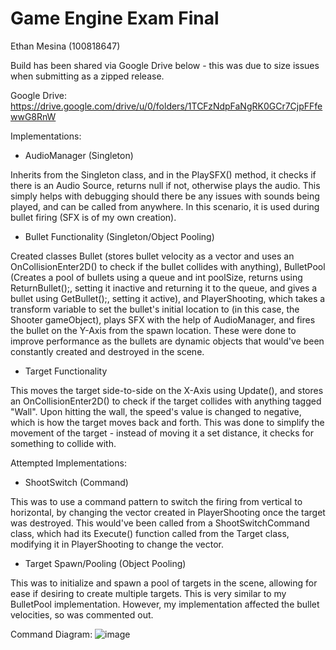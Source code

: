 # Game Engine Exam Final

Ethan Mesina (100818647)

Build has been shared via Google Drive below - this was due to size issues when submitting as a zipped release.

Google Drive: https://drive.google.com/drive/u/0/folders/1TCFzNdpFaNgRK0GCr7CjpFFfewwG8RnW

Implementations:


- AudioManager (Singleton)

Inherits from the Singleton class, and in the PlaySFX() method, it checks if there is an Audio Source, returns null if not, otherwise plays the audio. This simply helps with debugging should there be any issues with sounds being played, and can be called from anywhere. In this scenario, it is used during bullet firing (SFX is of my own creation).

- Bullet Functionality (Singleton/Object Pooling)

Created classes Bullet (stores bullet velocity as a vector and uses an OnCollisionEnter2D() to check if the bullet collides with anything), BulletPool (Creates a pool of bullets using a queue and int poolSize, returns using ReturnBullet();, setting it inactive and returning it to the queue, and gives a bullet using GetBullet();, setting it active), and PlayerShooting, which takes a transform variable to set the bullet's initial location to (in this case, the Shooter gameObject), plays SFX with the help of AudioManager, and fires the bullet on the Y-Axis from the spawn location. These were done to improve performance as the bullets are dynamic objects that would've been constantly created and destroyed in the scene.

- Target Functionality

This moves the target side-to-side on the X-Axis using Update(), and stores an OnCollisionEnter2D() to check if the target collides with anything tagged "Wall". Upon hitting the wall, the speed's value is changed to negative, which is how the target moves back and forth. This was done to simplify the movement of the target - instead of moving it a set distance, it checks for something to collide with.



Attempted Implementations:
- ShootSwitch (Command)

This was to use a command pattern to switch the firing from vertical to horizontal, by changing the vector created in PlayerShooting once the target was destroyed. This would've been called from a ShootSwitchCommand class, which had its Execute() function called from the Target class, modifying it in PlayerShooting to change the vector.

- Target Spawn/Pooling (Object Pooling)

This was to initialize and spawn a pool of targets in the scene, allowing for ease if desiring to create multiple targets. This is very similar to my BulletPool implementation. However, my implementation affected the bullet velocities, so was commented out.


Command Diagram:
![image](https://github.com/user-attachments/assets/a9591c64-d9b5-4335-82a6-80ee65a6691b)

